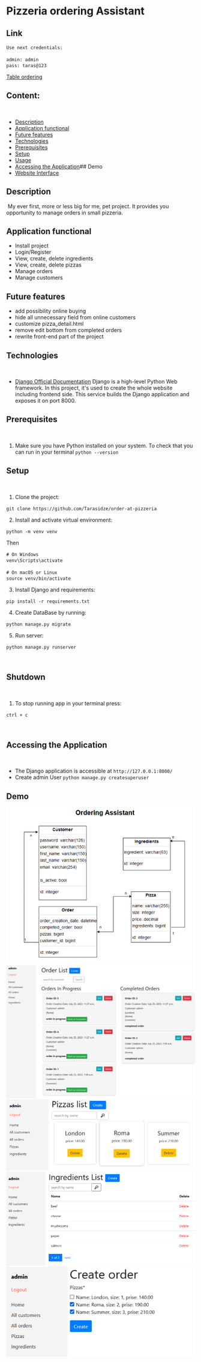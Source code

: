 # Pizzeria ordering Assistant
## Link
```
Use next credentials:
 
admin: admin
pass: taras@123
```
[Table ordering](https://order-table-u5bq.onrender.com)
​
## Content:
​
- [Description](#description)
- [Application functional](#functional)
- [Future features](#functional)
- [Technologies](#technologies)
- [Prerequisites](#prerequisites)
- [Setup](#setup)
- [Usage](#usage)
- [Accessing the Application](#accessing-the-application)## Demo
- [Website Interface](#Demo)
​
## Description
​
My ever first, more or less big for me, pet project. It provides you opportunity to manage orders in small pizzeria.
​
## Application functional
* Install project
* Login/Register
* View, create, delete ingredients
* View, create, delete pizzas
* Manage orders
* Manage customers
​
## Future features
* add possibility online buying
* hide all unnecessary field from online customers
* customize pizza_detail.html
* remove edit bottom from completed orders
* rewrite front-end part of the project
​
## Technologies
​
- [Django Official Documentation](https://docs.djangoproject.com/)
Django is a high-level Python Web framework. In this project, it's used to create the whole website including frontend side. This service builds the Django application and exposes it on port 8000.
​
​
## Prerequisites
​
1. Make sure you have Python installed on your system. To check that you can run in your terminal ```python --version```
​
## Setup
​
1. Clone the project:
```
git clone https://github.com/Tarasidze/order-at-pizzeria
```
2. Install and activate virtual environment:
```
python -m venv venv
```
Then
```
# On Windows
venv\Scripts\activate

# On macOS or Linux
source venv/bin/activate
```
3. Install Django and requirements:
```
pip install -r requirements.txt
```
4. Create DataBase by running:
```
python manage.py migrate
```
5. Run server:
```
python manage.py runserver
```
​
## Shutdown
​
1. To stop running app in your terminal press:
```
ctrl + c
```
​
## Accessing the Application
​
* The Django application is accessible at `http://127.0.0.1:8000/`
* Create admin User ```python manage.py createsuperuser```
## Demo
![Website Interface](demo1.png)
![Website Interface](demo2.png)
![Website Interface](demo3.png)
![Website Interface](demo4.png)
![Website Interface](demo5.png)
